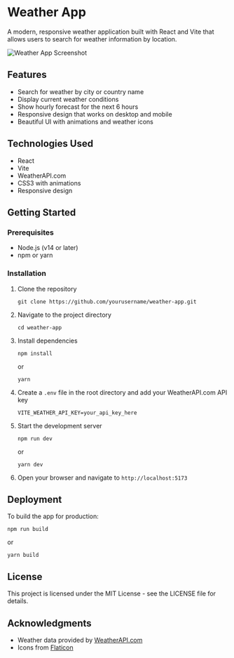 # Weather App

A modern, responsive weather application built with React and Vite that allows users to search for weather information by location.

![Weather App Screenshot](https://i.imgur.com/example.png)

## Features

- Search for weather by city or country name
- Display current weather conditions
- Show hourly forecast for the next 6 hours
- Responsive design that works on desktop and mobile
- Beautiful UI with animations and weather icons

## Technologies Used

- React
- Vite
- WeatherAPI.com
- CSS3 with animations
- Responsive design

## Getting Started

### Prerequisites

- Node.js (v14 or later)
- npm or yarn

### Installation

1. Clone the repository
   ```
   git clone https://github.com/yourusername/weather-app.git
   ```

2. Navigate to the project directory
   ```
   cd weather-app
   ```

3. Install dependencies
   ```
   npm install
   ```
   or
   ```
   yarn
   ```

4. Create a `.env` file in the root directory and add your WeatherAPI.com API key
   ```
   VITE_WEATHER_API_KEY=your_api_key_here
   ```

5. Start the development server
   ```
   npm run dev
   ```
   or
   ```
   yarn dev
   ```

6. Open your browser and navigate to `http://localhost:5173`

## Deployment

To build the app for production:

```
npm run build
```
or
```
yarn build
```

## License

This project is licensed under the MIT License - see the LICENSE file for details.

## Acknowledgments

- Weather data provided by [WeatherAPI.com](https://www.weatherapi.com/)
- Icons from [Flaticon](https://www.flaticon.com/) 